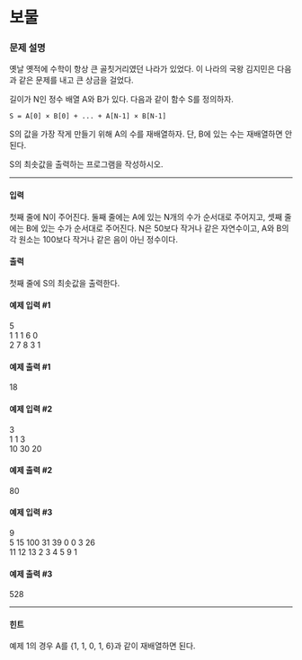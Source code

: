 # 보물

### 문제 설명

옛날 옛적에 수학이 항상 큰 골칫거리였던 나라가 있었다. 이 나라의 국왕 김지민은 다음과 같은 문제를 내고 큰 상금을 걸었다.

길이가 N인 정수 배열 A와 B가 있다. 다음과 같이 함수 S를 정의하자.

<code>S = A[0] × B[0] + ... + A[N-1] × B[N-1]</code>

S의 값을 가장 작게 만들기 위해 A의 수를 재배열하자. 단, B에 있는 수는 재배열하면 안 된다.

S의 최솟값을 출력하는 프로그램을 작성하시오.

<hr>

<h4>입력</h4>

첫째 줄에 N이 주어진다. 둘째 줄에는 A에 있는 N개의 수가 순서대로 주어지고, 셋째 줄에는 B에 있는 수가 순서대로 주어진다. N은 50보다 작거나 같은 자연수이고, A와 B의 각 원소는 100보다 작거나 같은 음이 아닌 정수이다.

<h4>출력</h4>

첫째 줄에 S의 최솟값을 출력한다.

<h4>예제 입력 #1</h4>
5</br>
1 1 1 6 0</br>
2 7 8 3 1
<h4>예제 출력 #1</h4>
18

<h4>예제 입력 #2</h4>
3</br>
1 1 3</br>
10 30 20
<h4>예제 출력 #2</h4>
80

<h4>예제 입력 #3</h4>
9</br>
5 15 100 31 39 0 0 3 26</br>
11 12 13 2 3 4 5 9 1
<h4>예제 출력 #3</h4>
528

<hr>

<h4>힌트</h4>

예제 1의 경우 A를 {1, 1, 0, 1, 6}과 같이 재배열하면 된다.
